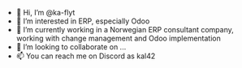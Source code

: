 - 👋 Hi, I’m @ka-flyt
- 👀 I’m interested in ERP, especially Odoo
- 🌱 I’m currently working in a Norwegian ERP consultant company, working with change management and Odoo implementation
- 💞️ I’m looking to collaborate on ...
- 📫 You can reach me on Discord as kal42

<!---
ka-flyt/ka-flyt is a ✨ special ✨ repository because its `README.md` (this file) appears on your GitHub profile.
You can click the Preview link to take a look at your changes.
--->
